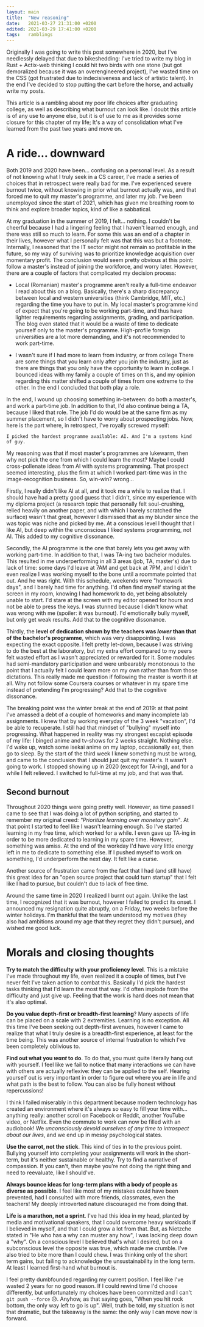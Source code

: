 ```yaml
---
layout: main
title:  "New reasoning"
date:   2021-03-27 21:31:00 +0200
edited: 2021-03-29 17:41:00 +0200
tags:   ramblings
---
```



Originally I was going to write this post somewhere in 2020, but I've needlessly delayed that due to bikeshedding: I've tried to write my blog in Rust + Actix-web thinking I could hit two birds with one stone (but got demoralized because it was an overengineered project), I've wasted time on the CSS (got frustrated due to indecisiveness and lack of artistic talent). In the end I've decided to stop putting the cart before the horse, and actually write my posts.

This article is a rambling about my poor life choices after graduating college, as well as describing what burnout can look like. I doubt this article is of any use to anyone else, but it is of use to me as it provides some closure for this chapter of my life; It's a way of consolidation what I've learned from the past two years and move on.

# A ride... downward

Both 2019 and 2020 have been... confusing on a personal level. As a result of not knowing what I truly seek in a CS career, I've made a series of choices that in retrospect were really bad for me. I've experienced severe burnout twice, without knowing in prior what burnout actually was, and that forced me to quit my master's programme, and later my job. I've been unemployed since the start of 2021, which has given me breathing room to think and explore broader topics, kind of like a sabbatical.

At my graduation in the summer of 2019, I felt... nothing. I couldn't be cheerful because I had a lingering feeling that I haven't learned enough, and there was still so much to learn. For some this was an end of a chapter in their lives, however what I personally felt was that this was but a footnote. Internally, I reasoned that the IT sector might not remain so profitable in the future, so my way of surviving was to prioritize knowledge acquisition over momentary profit. The conclusion would seem pretty obvious at this point: follow a master's instead of joining the workforce, and worry later. However, there are a couple of factors that complicated my decision process:

- Local (Romanian) master's programme aren't really a full-time endeavor
I read about this on a blog. Basically, there's a sharp discrepancy between local and western universities (think Cambridge, MIT, etc.) regarding the time you have to put in. My local master's programme kind of expect that you're going to be working part-time, and thus have lighter requirements regarding assignments, grading, and participation. The blog even stated that it would be a waste of time to dedicate yourself only to the master's programme. High-profile foreign universities are a lot more demanding, and it's not recommended to work part-time.

- I wasn't sure if I had more to learn from industry, or from college
There are some things that you learn only after you join the industry, just as there are things that you only have the opportunity to learn in college. I bounced ideas with my family a couple of times on this, and my opinion regarding this matter shifted a couple of times from one extreme to the other. In the end I concluded that both play a role.

In the end, I wound up choosing something in-between: do both a master's, and work a part-time job. In addition to that, I'd also continue being a TA, because I liked that role. The job I'd do would be at the same firm as my summer placement, so I didn't have to worry about prospecting jobs. Now, here is the part where, in retrospect, I've royally screwed myself:

```
I picked the hardest programme available: AI. And I'm a systems kind of guy.
```

My reasoning was that if most master's programmes are lukewarm, then why not pick the one from which I could learn the most? Maybe I could cross-pollenate ideas from AI with systems programming. That prospect seemed interesting, plus the firm at which I worked part-time was in the image-recognition business. So, win-win? wrong...

Firstly, I really didn't like AI at all, and it took me a while to realize that. I should have had a pretty good guess that I didn't, since my experience with my diploma project (a research topic that personally felt soul-crushing, relied heavily on another paper, and with which I barely scratched the surface) wasn't that great, however I dismissed that as my blunder since the was topic was niche and picked by me. At a conscious level I thought that I like AI, but deep within the unconscious I liked systems programming, not AI. This added to my cognitive dissonance.

Secondly, the AI programme is the one that barely lets you get away with working part-time. In addition to that, I was TA-ing two bachelor modules. This resulted in me underperforming in all 3 areas (job, TA, master's) due to lack of time: some days I'd leave at 7AM and get back at 7PM, and I didn't even realize I was working myself to the bone until a roommate pointed that out. And he was right. With this schedule, weekends were "homework days", and I barely had time for anything. I'd often find myself staring at the screen in my room, knowing I had homework to do, yet being absolutely unable to start. I'd stare at the screen with my editor opened for hours and not be able to press the keys. I was stunned because I didn't know what was wrong with me (spoiler: it was burnout). I'd emotionally bully myself, but only get weak results. Add that to the cognitive dissonance.

Thirdly, the **level of dedication shown by the teachers was _lower_ than that of the bachelor's programme**, which was very disappointing. I was expecting the exact opposite. I felt pretty let-down, because I was striving to do the best at the laboratory, but my extra effort compared to my peers felt wasted effort as I wasn't appreciated or rewarded for it. Some modules had semi-mandatory participation and were unbearably monotonous to the point that I actually felt I could learn more on my own rather than from those dictations. This really made me question if following the master is worth it at all. Why not follow some Coursera courses or whatever in my spare time instead of pretending I'm progressing? Add that to the cognitive dissonance.

The breaking point was the winter break at the end of 2019: at that point I've amassed a debt of a couple of homeworks and many incomplete lab assignments. I knew that by working everyday of the 3 week "vacation", I'd be able to recuperate. I still had that mindset of "bullying" myself into progressing. What happened in reality was my strongest escapist episode of my life: I binged anime and tv-shows for 2 weeks straight. Nothing else. I'd wake up, watch some isekai anime on my laptop, occasionally eat, then go to sleep. By the start of the third week I knew something must be wrong, and came to the conclusion that I should just quit my master's. It wasn't going to work. I stopped showing up in 2020 (except for TA-ing), and for a while I felt relieved. I switched to full-time at my job, and that was that.

## Second burnout

Throughout 2020 things were going pretty well. However, as time passed I came to see that I was doing a lot of python scripting, and started to remember my original creed: _"Prioritize learning over monetary gain"_. At that point I started to feel like I wasn't learning enough. So I've started learning in my free time, which worked for a while. I even gave up TA-ing in order to be more dedicated to learning in my spare time. However, something was amiss. At the end of the workday I'd have very little energy left in me to dedicate to something else. If I pushed myself to work on something, I'd underperform the next day. It felt like a curse.

Another source of frustration came from the fact that I had (and still have) this great idea for an "open source project that could turn startup" that I felt like I had to pursue, but couldn't due to lack of free time.

Around the same time in 2020 I realized I burnt out again. Unlike the last time, I recognized that it was burnout, however I failed to predict its onset. I announced my resignation quite abruptly, on a Friday, two weeks before the winter holidays. I'm thankful that the team understood my motives (they also had ambitions around my age that they regret they didn't pursue), and wished me good luck.

# Morals and closing thoughts

**Try to match the difficulty with your proficiency level**. This is a mistake I've made throughout my life, even realized it a couple of times, but I've never felt I've taken action to combat this. Basically I'd pick the hardest tasks thinking that I'd learn the most that way. I'd often implode from the difficulty and just give up. Feeling that the work is hard does not mean that it's also optimal.

**Do you value depth-first or breadth-first learning**? Many aspects of life can be placed on a scale with 2 extremities. Learning is no exception. All this time I've been seeking out depth-first avenues, however I came to realize that what I truly desire is a breadth-first experience, at least for the time being. This was another source of internal frustration to which I've been completely oblivious to.

**Find out what you _want_ to do**. To do that, you must quite literally hang out with yourself. I feel like we fail to notice that many interactions we can have with others are actually reflexive: they can be applied to the self. Hearing yourself out is very important in order to figure out where you are in life and what path is the best to follow. You can also be fully honest without repercussions!

I think I failed miserably in this department because modern technology has created an environment where it's always so easy to fill your time with... anything really: another scroll on Facebook or Reddit, another YouTube video, or Netflix. Even the commute to work can now be filled with an audiobook! We _unconsciously devoid ourselves of any time to introspect about our lives_, and we end up in messy psychological states.

**Use the carrot, not the stick**. This kind of ties in to the previous point. Bullying yourself into completing your assignments will work in the short-term, but it's neither sustainable or healthy. Try to find a narrative of compassion. If you can't, then maybe you're not doing the right thing and need to reevaluate, like I should've.

**Always bounce ideas for long-term plans with a body of people as diverse as possible**. I feel like most of my mistakes could have been prevented, had I consulted with more friends, classmates, even the teachers! My deeply introverted nature discouraged me from doing that.

**Life is a marathon, not a sprint**. I've had this idea in my head, planted by media and motivational speakers, that I could overcome heavy workloads if I believed in myself, and that I could grow a lot from that. But, as Nietzche stated in "He who has a why can muster any how", I was lacking deep down a "why". On a conscious level I believed that's what I desired, but on a subconscious level the opposite was true, which made me crumble. I've also tried to bite more than I could chew. I was thinking only of the short term gains, but failing to acknowledge the unsustainability in the long term. At least I learned first-hand what burnout is.

I feel pretty dumbfounded regarding my current position. I feel like I've wasted 2 years for no good reason. If I could rewind time I'd choose differently, but unfortunately my choices have been committed and I can't `git push --force` 😥. Anyhow, as that saying goes, "When you hit rock bottom, the only way left to go is up". Well, truth be told, my situation is not that dramatic, but the takeaway is the same: the only way I can move now is forward.